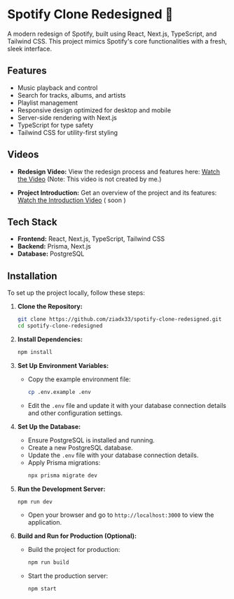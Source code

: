 # Spotify Clone Redesigned 🎵

A modern redesign of Spotify, built using React, Next.js, TypeScript, and Tailwind CSS. This project mimics Spotify's core functionalities with a fresh, sleek interface.

## Features

- Music playback and control
- Search for tracks, albums, and artists
- Playlist management
- Responsive design optimized for desktop and mobile
- Server-side rendering with Next.js
- TypeScript for type safety
- Tailwind CSS for utility-first styling

## Videos

- **Redesign Video:** View the redesign process and features here: [Watch the Video](https://www.youtube.com/watch?v=suhEIUapSJQ&pp=ygURc3BvdGlmeSByZS1kZXNpZ24%3D) (Note: This video is not created by me.)

- **Project Introduction:** Get an overview of the project and its features: [Watch the Introduction Video](https://youtube.com) ( soon )

## Tech Stack

- **Frontend:** React, Next.js, TypeScript, Tailwind CSS
- **Backend:** Prisma, Next.js
- **Database:** PostgreSQL

## Installation

To set up the project locally, follow these steps:

1. **Clone the Repository:**

   ```bash
   git clone https://github.com/ziadx33/spotify-clone-redesigned.git
   cd spotify-clone-redesigned
   ```

2. **Install Dependencies:**

   ```bash
   npm install
   ```

3. **Set Up Environment Variables:**

   - Copy the example environment file:
     ```bash
     cp .env.example .env
     ```
   - Edit the `.env` file and update it with your database connection details and other configuration settings.

4. **Set Up the Database:**

   - Ensure PostgreSQL is installed and running.
   - Create a new PostgreSQL database.
   - Update the `.env` file with your database connection details.
   - Apply Prisma migrations:
     ```bash
     npx prisma migrate dev
     ```

5. **Run the Development Server:**

   ```bash
   npm run dev
   ```

   - Open your browser and go to `http://localhost:3000` to view the application.

6. **Build and Run for Production (Optional):**
   - Build the project for production:
     ```bash
     npm run build
     ```
   - Start the production server:
     ```bash
     npm start
     ```

